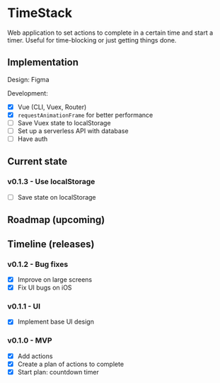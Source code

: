 # TimeStack

Web application to set actions to complete in a certain time and start a timer. Useful for time-blocking or just getting things done.

## Implementation

Design: Figma

Development: 
- [x] Vue (CLI, Vuex, Router)
- [x] `requestAnimationFrame` for better performance
- [ ] Save Vuex state to localStorage
- [ ] Set up a serverless API with database
- [ ] Have auth

## Current state

### v0.1.3 - Use localStorage
- [ ] Save state on localStorage

## Roadmap (upcoming)

## Timeline (releases)

### v0.1.2 - Bug fixes
- [x] Improve on large screens
- [x] Fix UI bugs on iOS

### v0.1.1 - UI
- [x] Implement base UI design

### v0.1.0 - MVP
- [x] Add actions
- [x] Create a plan of actions to complete
- [x] Start plan: countdown timer
